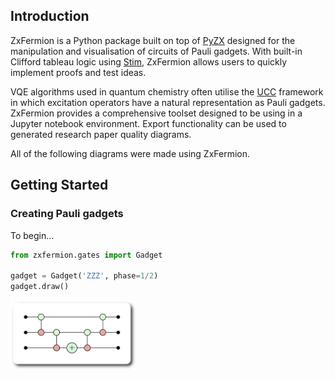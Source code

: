 ## Introduction
ZxFermion is a Python package built on top of [PyZX](https://pyzx.readthedocs.io/en/latest/) designed for the manipulation and visualisation of circuits of Pauli gadgets. With built-in Clifford tableau logic using [Stim](https://github.com/quantumlib/Stim), ZxFermion allows users to quickly implement proofs and test ideas.

VQE algorithms used in quantum chemistry often utilise the [UCC](https://doi.org/10.48550/arXiv.2109.15176) framework in which excitation operators have a natural representation as Pauli gadgets. ZxFermion provides a comprehensive toolset designed to be using in a Jupyter notebook environment. Export functionality can be used to generated research paper quality diagrams.

All of the following diagrams were made using ZxFermion.

## Getting Started

### Creating Pauli gadgets
To begin...
```python
from zxfermion.gates import Gadget

gadget = Gadget('ZZZ', phase=1/2)
gadget.draw()
```
<img src="figures/expanded_gadget2.png" alt="expanded gadget" style="width: 40%; display: block">
